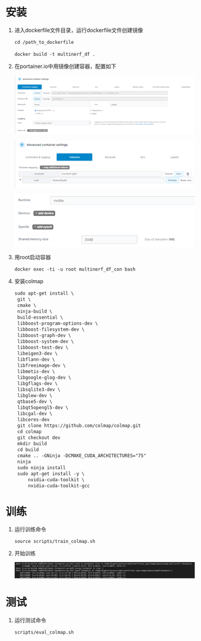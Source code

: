 # 安装

1. 进入dockerfile文件目录，运行dockerfile文件创建镜像

    ```
    cd /path_to_dockerfile

    docker build -t multinerf_df .
    ```
 
2. 在portainer.io中用镜像创建容器，配置如下
   
   ![20230523141634](https://raw.githubusercontent.com/skykone1/images/main/20230523141634.png)

   ![20230523141643](https://raw.githubusercontent.com/skykone1/images/main/20230523141643.png)

   ![20230523141650](https://raw.githubusercontent.com/skykone1/images/main/20230523141650.png)

3. 用root启动容器
   
    ```
    docker exec -ti -u root multinerf_df_con bash
    ```

4. 安装colmap
   
   ```
   sudo apt-get install \
    git \
    cmake \
    ninja-build \
    build-essential \
    libboost-program-options-dev \
    libboost-filesystem-dev \
    libboost-graph-dev \
    libboost-system-dev \
    libboost-test-dev \
    libeigen3-dev \
    libflann-dev \
    libfreeimage-dev \
    libmetis-dev \
    libgoogle-glog-dev \
    libgflags-dev \
    libsqlite3-dev \
    libglew-dev \
    qtbase5-dev \
    libqt5opengl5-dev \
    libcgal-dev \
    libceres-dev
    git clone https://github.com/colmap/colmap.git
    cd colmap
    git checkout dev
    mkdir build
    cd build
    cmake .. -GNinja -DCMAKE_CUDA_ARCHITECTURES="75"
    ninja
    sudo ninja install
    sudo apt-get install -y \
        nvidia-cuda-toolkit \
        nvidia-cuda-toolkit-gcc  
   ```
  


# 训练

1. 运行训练命令
   
    ```
    source scripts/train_colmap.sh
    ```
2. 开始训练
   
    ![![20230523143641](httpsraw.githubusercontent.comskykone1imagesmain20230523143641.png)](https://raw.githubusercontent.com/skykone1/images/main/!%5B20230523143641%5D(httpsraw.githubusercontent.comskykone1imagesmain20230523143641.png).png)


# 测试

1. 运行测试命令
   
   ```
   scripts/eval_colmap.sh
   ```


